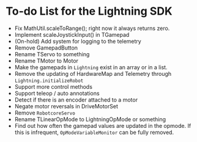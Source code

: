 # To-do List for the Lightning SDK

* Fix MathUtil.scaleToRange(); right now it always returns zero.
* Implement scaleJoystickInput() in TGamepad
* (On-hold) Add system for logging to the telemetry
* Remove GamepadButton
* Rename TServo to something
* Rename TMotor to Motor
* Make the gamepads in `Lightning` exist in an array or in a list.
* Remove the updating of HardwareMap and Telemetry through `Lightning.initializeRobot`
* Support more control methods
* Support teleop / auto annotations
* Detect if there is an encoder attached to a motor
* Negate motor reversals in DriveMotorSet
* Remove `RobotcoreServo`
* Rename TLinearOpMode to LightningOpMode or something
* Find out how often the gamepad values are updated in the opmode. If this is infrequent, `OpModeVariableMonitor` can be fully removed.